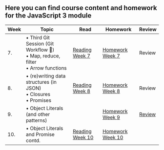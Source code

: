 ## Here you can find course content and homework for the JavaScript 3 module

| Week | Topic | Read | Homework | Review |
| ---- | --------------------------------------------------------------------------------------------------------------------------------------------------------------------------------------------- | -------------------------------------------------------------------------------------------------------------------- | --------------------------------------- | ------------------------------------------------------------------------ |
| 7.   | • Third Git Session (Git Workflow :muscle:)<br>• Map, reduce, filter <br> • Arrow functions                                                                                                   | [Reading Week 7](/Week7)                                                                                             | [Homework Week 7](/Week7/MAKEME.md)     | Review                                                                   |
| 8.   | • (re)writing data structures (in JSON)<br> • Closures <br>• Promises <br>                                                                                                                    | [Reading Week 8](/Week8/README.md)                                                                                   | [Homework Week 8](/Week8/MAKEME.md)     | Review                                                                   |
| 9.   | • Object Literals (and other patterns)                                                                                                                                                        |                                                                                                                      | [Homework Week 9](/Week9/MAKEME.md)     | [Review](/Week9/REVIEW.md)                                               |
| 10.  | • Object Literals and Promise contd.                                                                                                                                                          | [Reading Week 10](/Week10/README.md)                                                                                 | [Homework Week 10](/Week10/MAKEME.md)   |                                                                          |

